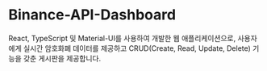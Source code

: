 # Binance-API-Dashboard
React, TypeScript 및 Material-UI를 사용하여 개발한 웹 애플리케이션으로, 사용자에게 실시간 암호화폐 데이터를 제공하고 CRUD(Create, Read, Update, Delete) 기능을 갖춘 게시판을 제공합니다. 
